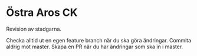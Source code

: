 # Östra Aros CK
Revision av stadgarna.

Checka alltid ut en egen feature branch när du ska göra ändringar. 
Commita aldrig mot master.
Skapa en PR när du har ändringar som ska in i master.
